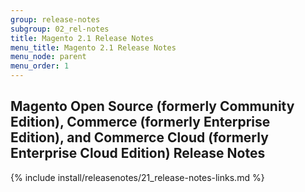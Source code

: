 ```yaml
---
group: release-notes
subgroup: 02_rel-notes
title: Magento 2.1 Release Notes
menu_title: Magento 2.1 Release Notes
menu_node: parent
menu_order: 1
---
```


## Magento Open Source (formerly Community Edition), Commerce (formerly Enterprise Edition), and Commerce Cloud (formerly Enterprise Cloud Edition) Release Notes

{% include install/releasenotes/21_release-notes-links.md %}
